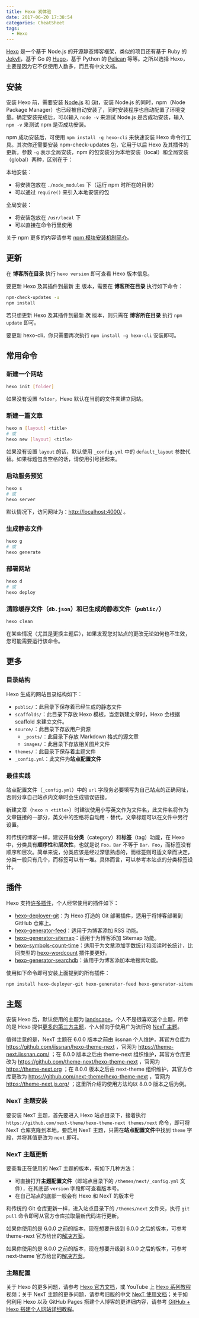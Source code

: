 ```yaml
---
title: Hexo 初体验
date: 2017-06-20 17:38:54
categories: CheatSheet
tags:
  - Hexo
---
```


[Hexo](https://hexo.io/zh-cn/index.html) 是一个基于 Node.js 的开源静态博客框架，类似的项目还有基于 Ruby 的 [Jekyll](https://jekyllrb.com/)，基于 Go 的 [Hugo](https://gohugo.io/)，基于 Python 的 [Pelican](https://blog.getpelican.com/) 等等。之所以选择 Hexo，主要是因为它不仅使用人数多，而且有中文文档。

## 安装

安装 Hexo 前，需要安装 [Node.js](https://nodejs.org/zh-cn/download/) 和 [Git](https://git-scm.com/downloads)，安装 Node.js 的同时，npm（Node Package Manager）也已经被自动安装了，同时安装程序也自动配置了环境变量。确定安装完成后，可以输入 `node -v` 来测试 Node.js 是否成功安装，输入 `npm -v` 来测试 npm 是否成功安装。

npm 成功安装后，可使用 `npm install -g hexo-cli` 来快速安装 Hexo 命令行工具。其次你还需要安装 npm-check-updates 包，它用于以后 Hexo 及其插件的更新。参数 `-g` 表示全局安装，npm 的包安装分为本地安装（local）和全局安装（global）两种，区别在于：

本地安装：

- 将安装包放在 `./node_modules` 下（运行 npm 时所在的目录）
- 可以通过 `require()` 来引入本地安装的包

全局安装：

- 将安装包放在 `/usr/local` 下
- 可以直接在命令行里使用
<!-- more -->

关于 npm 更多的内容请参考 [npm 模块安装机制简介](http://www.ruanyifeng.com/blog/2016/01/npm-install.html)。

## 更新

在 **博客所在目录** 执行 `hexo version` 即可查看 Hexo 版本信息。

要更新 Hexo 及其插件到最新 **主** 版本，需要在 **博客所在目录** 执行如下命令：

```sh
npm-check-updates -u
npm install
```

若只想更新 Hexo 及其插件到最新 **次** 版本，则只需在 **博客所在目录** 执行 `npm update` 即可。

要更新 hexo-cli，你只需要再次执行 `npm install -g hexo-cli` 安装即可。

## 常用命令

### 新建一个网站

```sh
hexo init [folder]
```

如果没有设置 `folder`，Hexo 默认在当前的文件夹建立网站。

### 新建一篇文章

```sh
hexo n [layout] <title>
# 或
hexo new [layout] <title>
```

如果没有设置 `layout` 的话，默认使用 `_config.yml` 中的 `default_layout` 参数代替。如果标题包含空格的话，请使用引号括起来。

### 启动服务预览

```sh
hexo s
# 或
hexo server
```

默认情况下，访问网址为：<http://localhost:4000/> 。

### 生成静态文件

```sh
hexo g
# 或
hexo generate
```

### 部署网站

```sh
hexo d
# 或
hexo deploy
```

### 清除缓存文件（`db.json`）和已生成的静态文件（`public/`）

```sh
hexo clean
```

在某些情况（尤其是更换主题后），如果发现您对站点的更改无论如何也不生效，您可能需要运行该命令。

## 更多

### 目录结构

Hexo 生成的网站目录结构如下：

- `public/`：此目录下保存着已经生成的静态文件
- `scaffolds/`：此目录下存放 Hexo 模板，当您新建文章时，Hexo 会根据 scaffold 来建立文件。
- `source/`：此目录下存放用户资源
  - `_posts/`：此目录下存放 Markdown 格式的源文章
  - `images/`：此目录下存放相关图片文件
- `themes/`：此目录下保存着主题文件
- `_config.yml`：此文件为**站点配置文件**

### 最佳实践

站点配置文件（`_config.yml`）中的 `url` 字段务必要填写为自己站点的正确网址，否则分享自己站点内文章时会生成错误链接。

新建文章（`hexo n <title>`）时建议使用小写英文作为文件名，此文件名将作为文章链接的一部分，英文中的空格将自动用 `-` 替代，文章标题可以在文件中另行设置。

和传统的博客一样，建议开启**分类**（category）和**标签**（tag）功能，在 Hexo 中，分类具有**顺序性**和**层次性**，也就是说 `Foo，Bar` 不等于 `Bar，Foo`，而标签没有顺序和层次。简单来说，分类应该是经过深思熟虑的，而标签则可适文章而决定，分类一般只有几个，而标签可以有一堆。具体而言，可以参考本站点的分类标签设计。

## 插件

Hexo 支持[许多插件](https://hexo.io/plugins/)，个人经常使用的插件如下：

- [hexo-deployer-git](https://github.com/hexojs/hexo-deployer-git)：为 Hexo 打造的 Git 部署插件，适用于将博客部署到 GitHub 仓库上。
- [hexo-generator-feed](https://github.com/hexojs/hexo-generator-feed)：适用于为博客添加 RSS 功能。
- [hexo-generator-sitemap](https://github.com/hexojs/hexo-generator-sitemap)：适用于为博客添加 Sitemap 功能。
- [hexo-symbols-count-time](https://github.com/theme-next/hexo-symbols-count-time)：适用于为文章添加字数统计和阅读时长统计，比同类型的 [hexo-wordcount](https://github.com/willin/hexo-wordcount) 插件要更好。
- [hexo-generator-searchdb](https://github.com/theme-next/hexo-generator-searchdb)：适用于为博客添加本地搜索功能。

使用如下命令即可安装上面提到的所有插件：

```sh
npm install hexo-deployer-git hexo-generator-feed hexo-generator-sitemap hexo-symbols-count-time hexo-generator-searchdb
```

## 主题

安装 Hexo 后，默认使用的主题为 [landscape](https://github.com/hexojs/hexo-theme-landscape)，个人不是很喜欢这个主题，所幸的是 Hexo 提供[更多的第三方主题](https://hexo.io/themes/)，个人倾向于使用广为流行的 [NexT 主题](https://theme-next.js.org/)。

值得注意的是，NexT 主题在 6.0.0 版本之前由 iissnan 个人维护，其官方仓库为 <https://github.com/iissnan/hexo-theme-next> ，官网为 <https://theme-next.iissnan.com/> ；在 6.0.0 版本之后由 theme-next 组织维护，其官方仓库更改为 <https://github.com/theme-next/hexo-theme-next> ，官网为 <https://theme-next.org> ；在 8.0.0 版本之后由 next-theme 组织维护，其官方仓库更改为 <https://github.com/next-theme/hexo-theme-next> ，官网为 <https://theme-next.js.org/> ；这里所介绍的使用方法均以 8.0.0 版本之后为例。

### NexT 主题安装

要安装 NexT 主题，首先要进入 Hexo 站点目录下，接着执行 `https://github.com/next-theme/hexo-theme-next themes/next` 命令，即可将 NexT 仓库克隆到本地。要启用 NexT 主题，只需在**站点配置文件**中找到 `theme` 字段，并将其值更改为 `next` 即可。

### NexT 主题更新

要查看正在使用的 NexT 主题的版本，有如下几种方法：

- 可直接打开**主题配置文件**（即站点目录下的 `/themes/next/_config.yml` 文件），在其底部 `version` 字段即可查看版本号。
- 在自己站点的底部一般会有 Hexo 和 NexT 的版本号

和传统的 Git 仓库更新一样，进入站点目录下的 `/themes/next` 文件夹，执行 `git pull` 命令即可从官方仓库拉取最新代码进行更新。

如果你使用的是 6.0.0 之前的版本，现在想要升级到 6.0.0 之后的版本，可参考 theme-next 官方给出的[解决方案](https://github.com/theme-next/hexo-theme-next/blob/master/docs/zh-CN/UPDATE-FROM-5.1.X.md)。

如果你使用的是 8.0.0 之前的版本，现在想要升级到 8.0.0 之后的版本，可参考 next-theme 官方给出的[解决方案](https://theme-next.js.org/docs/getting-started/upgrade.html#Upgrade)。

### 主题配置

关于 Hexo 的更多问题，请参考 [Hexo 官方文档](https://hexo.io/zh-cn/docs/)，或 YouTube 上 [Hexo 系列教程](https://www.youtube.com/watch?v=B0yVJ46CTR8&list=PLD5dyQmlN6xPqBV0cxO7zAe1C8OmDPqfX)视频；关于 NexT 主题的更多问题，请参考旧版的中文 [NexT 使用文档](https://theme-next.iissnan.com/)；关于如何利用 Hexo 以及 GitHub Pages 搭建个人博客的更详细内容，请参考 [GitHub + Hexo 搭建个人网站详细教程](https://zhuanlan.zhihu.com/p/26625249)。
